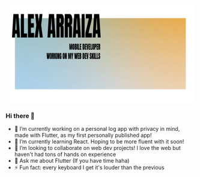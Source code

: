 
<p align="center">
  <img width="800" height="260" src="https://raw.githubusercontent.com/alexarraiza/alexarraiza/main/header.png">
</p>

### Hi there 👋


- 🔭 I’m currently working on a personal log app with privacy in mind, made with Flutter, as my first personally published app!
- 🌱 I’m currently learning React. Hoping to be more fluent with it soon!
- 👯 I’m looking to collaborate on web dev projects! I love the web but haven't had tons of hands on experience
- 💬 Ask me about Flutter (If you have time haha)
- ⚡ Fun fact: every keyboard I get it's louder than the previous

